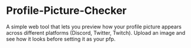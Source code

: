 # Profile-Picture-Checker
A simple web tool that lets you preview how your profile picture appears across different platforms (Discord, Twitter, Twitch). Upload an image and see how it looks before setting it as your pfp.
